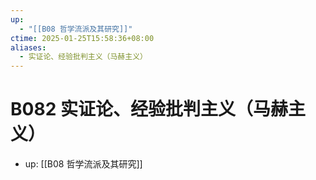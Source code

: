 ```yaml
---
up:
  - "[[B08 哲学流派及其研究]]"
ctime: 2025-01-25T15:58:36+08:00
aliases:
  - 实证论、经验批判主义（马赫主义）
---
```


# B082 实证论、经验批判主义（马赫主义）

- up: [[B08 哲学流派及其研究]]
